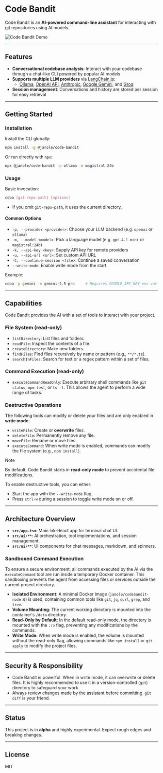 # Code Bandit

Code Bandit is an **AI-powered command-line assistant** for interacting with git repositories using AI models.

![Code Bandit Demo](docs/demo.webp)

---

## Features

- **Conversational codebase analysis**: Interact with your codebase through a chat-like CLI powered by popular AI models
- **Supports multiple LLM providers** via [LangChain.js](https://github.com/langchain-ai/langchainjs):
  - [Ollama](https://github.com/ollama/ollama), [OpenAI API](https://openai.com/api/), [Anthropic](https://www.anthropic.com/api/), [Google Gemini](https://ai.google.dev/), and [Groq](https://groq.com/)
- **Session management**:
  Conversations and history are stored per session for easy retrieval

---

## Getting Started

### Installation

Install the CLI globally:
```bash
npm install -g @janole/code-bandit
```

Or run directly with `npx`:
```bash
npx @janole/code-bandit -p ollama -m magistral:24b
```

### Usage

Basic invocation:
```bash
coba [git-repo-path] [options]
```
- If you omit `git-repo-path`, it uses the current directory.

#### Common Options

- `-p, --provider <provider>`: Choose your LLM backend (e.g. `openai` or `ollama`)
- `-m, --model <model>`: Pick a language model (e.g. `gpt-4.1-mini` or `magistral:24b`)
- `-k, --api-key <key>`: Supply API key for remote providers
- `-u, --api-url <url>`: Set custom API URL
- `-C, --continue-session <file>`: Continue a saved conversation
- `--write-mode`: Enable write mode from the start

Example:
```bash
coba -p gemini -m gemini-2.5-pro     # Requires GOOGLE_API_KEY env var set
```

---

## Capabilities

Code Bandit provides the AI with a set of tools to interact with your project.

### File System (read-only)

- `listDirectory`: List files and folders.
- `readFile`: Inspect the contents of a file.
- `createDirectory`: Make new folders.
- `findFiles`: Find files recursively by name or pattern (e.g., `**/*.ts`).
- `searchInFiles`: Search for text or a regex pattern within a set of files.

### Command Execution (read-only)

- `executeCommandReadOnly`: Execute arbitrary shell commands like `git status`, `npm test`, or `ls -l`. This allows the agent to perform a wide range of tasks.

### Destructive Operations

The following tools can modify or delete your files and are only enabled in **write mode**:

- `writeFile`: Create or **overwrite** files.
- `deleteFile`: Permanently remove any file.
- `moveFile`: Rename or move files.
- `executeCommand`: When write mode is enabled, commands can modify the file system (e.g., `npm install`).

> [!NOTE]
> By default, Code Bandit starts in **read-only mode** to prevent accidental file modifications.
>
> To enable destructive tools, you can either:
> - Start the app with the `--write-mode` flag.
> - Press `ctrl-w` during a session to toggle write mode on or off.

---

## Architecture Overview

- **`src/app.tsx`**: Main Ink-React app for terminal chat UI.
- **`src/ai/**`**: AI orchestration, tool implementations, and session management.
- **`src/ui/**`**: UI components for chat messages, markdown, and spinners.

### Sandboxed Command Execution

To ensure a secure environment, all commands executed by the AI via the `executeCommand` tool are run inside a temporary Docker container. This sandboxing prevents the agent from accessing files or services outside the current project directory.

- **Isolated Environment**: A minimal Docker image (`janole/codebandit-node:0`) is used, containing common tools like `git`, `jq`, `curl`, `grep`, and `tree`.
- **Volume Mounting**: The current working directory is mounted into the container's `/data` directory.
- **Read-Only by Default**: In the default read-only mode, the directory is mounted with the `:ro` flag, preventing any modifications by the commands.
- **Write Mode**: When write mode is enabled, the volume is mounted without the read-only flag, allowing commands like `npm install` or `git apply` to modify the project files.

---

## Security & Responsibility

- Code Bandit is powerful. When in write mode, it can overwrite or delete files. It is highly recommended to use it in a version-controlled (`git`) directory to safeguard your work.
- Always review changes made by the assistant before committing. `git diff` is your friend.

---

## Status

This project is in **alpha** and highly experimental. Expect rough edges and breaking changes.

---

## License

MIT
